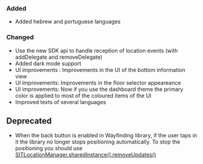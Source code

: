 ### Added
- Added hebrew and portuguese languages

### Changed
- Use the new SDK api to handle reception of location events (with addDelegate and removeDelegate)
- Added dark mode support
- UI improvements : Improvements in the UI of the bottom information view
- UI improvements: Improvements in the floor selector appeareance
- UI improvements: Now if you use the dashboard theme the primary color is applied to most of the coloured items of the UI
- Improved texts of several languages

## Deprecated
- When the back button is enabled in Wayfinding library, if the user taps in it the library no longer stops positioning 
automatically. To stop the positioning you should use [SITLocationManager.sharedInstance().removeUpdates()](https://developers.situm.com/sdk_documentation/ios/documentation/protocols/sitlocationinterface#/c:objc(pl)SITLocationInterface(im)removeUpdates)